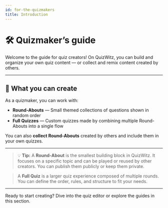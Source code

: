 ```yaml
---
id: for-the-quizmakers
title: Introduction
---
```


# 🛠️ Quizmaker’s guide

Welcome to the guide for quiz creators! On QuizWitz, you can build and organize your own quiz content — or collect and remix content created by others.

---

## 🧩 What you can create

As a quizmaker, you can work with:

- **Round-Abouts** — Small themed collections of questions shown in random order
- **Full Quizzes** — Custom quizzes made by combining multiple Round-Abouts into a single flow

You can also **collect Round-Abouts** created by others and include them in your own quizzes.

---

> 💡 **Tip:** A **Round-About** is the smallest building block in QuizWitz. It focuses on a specific topic and can be played or reused by other creators. You can publish them publicly or keep them private.

> A **Full Quiz** is a larger quiz experience composed of multiple rounds. You can define the order, rules, and structure to fit your needs.

---

Ready to start creating? Dive into the quiz editor or explore the guides in this section.
